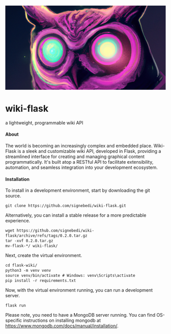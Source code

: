 ![logo](static/full_logo.png)

# wiki-flask
a lightweight, programmable wiki API


#### About

The world is becoming an increasingly complex and embedded place. Wiki-Flask is a sleek and customizable wiki API, developed in Flask, providing a streamlined interface for creating and managing graphical content programmatically. It's built atop a RESTful API to facilitate extensibility, automation, and seamless integration into your development ecosystem. 


#### Installation

To install in a development environment, start by downloading the git source.

```
git clone https://github.com/signebedi/wiki-flask.git
```

Alternatively, you can install a stable release for a more predictable experience.

```
wget https://github.com/signebedi/wiki-flask/archive/refs/tags/0.2.0.tar.gz
tar -xvf 0.2.0.tar.gz
mv-flask-*/ wiki-flask/
```

Next, create the virtual environment.

```
cd flask-wiki/
python3 -m venv venv
source venv/bin/activate # Windows: venv\Scripts\activate 
pip install -r requirements.txt
```

Now, with the virtual environment running, you can run a development server.

```
flask run
```

Please note, you need to have a MongoDB server running. You can find OS-specific instructions on installing mongodb at https://www.mongodb.com/docs/manual/installation/.